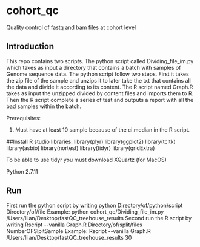 # cohort_qc
Quality control of fastq and bam files at cohort level

## Introduction 

This repo contains two scripts. The python script called Dividing_file_im.py which takes 
as input a directory that contains a batch with samples of Genome sequence data. The python 
script follow two steps. First it takes the zip file of the sample and unzips it to later 
take the txt that contains all the data and divide it according to its content. 
The R script named Graph.R takes as input the unzipped divided by content files and imports them to R. 
Then the R script complete a series of test and outputs a report with all the bad samples 
within the batch.

Prerequisites:
1) Must have at least 10 sample because of the ci.median in the R script.

##Install
R studio libraries:
library(plyr)
library(ggplot2)
library(tcltk)
library(asbio)
library(nortest)
library(tidyr)
library(gridExtra)

To be able to use tidyr you must download XQuartz (for MacOS)

Python 2.7.11

## Run

First run the python script by writing python Directory/of/python/script Directory/of/file
Example:
python cohort_qc/Dividing_file_im.py /Users/Ilian/Desktop/fastQC_treehouse_results
Second run the R script by writing Rscript --vanilla Graph.R Directory/of/split/files NumberOFSlpitSample
Example:
Rscript --vanilla Graph.R /Users/Ilian/Desktop/fastQC_treehouse_results 30

